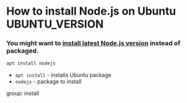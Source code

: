 # How to install Node.js on Ubuntu UBUNTU_VERSION

### You might want to [install latest Node.js version](https://onelinerhub.com/nodejs/how-to-install-latest-nodejs-version-on-ubuntu) instead of packaged.

```bash
apt install nodejs
```

- `apt install` - installs Ubuntu package
- `nodejs` - package to install

group: install


